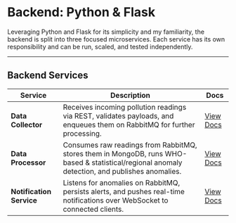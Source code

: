 # Backend: Python & Flask

Leveraging Python and Flask for its simplicity and my familiarity, the backend is split into three focused microservices. Each service has its own responsibility and can be run, scaled, and tested independently.

---

## Backend Services

| Service               | Description                                                                                                             | Docs                                                   |
|-----------------------|-------------------------------------------------------------------------------------------------------------------------|--------------------------------------------------------|
| **Data Collector**    | Receives incoming pollution readings via REST, validates payloads, and enqueues them on RabbitMQ for further processing. | [View Docs](backend/data_collector/README.md)          |
| **Data Processor**    | Consumes raw readings from RabbitMQ, stores them in MongoDB, runs WHO-based & statistical/regional anomaly detection, and publishes anomalies. | [View Docs](backend/data_processor/README.md)          |
| **Notification Service** | Listens for anomalies on RabbitMQ, persists alerts, and pushes real-time notifications over WebSocket to connected clients. | [View Docs](backend/notification_service/README.md)    |
